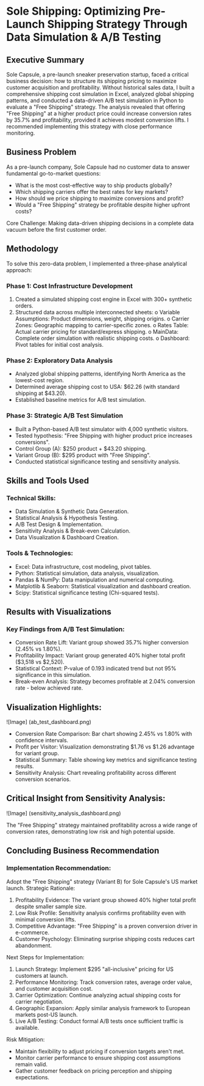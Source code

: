 # Sole Shipping: Optimizing Pre-Launch Shipping Strategy Through Data Simulation & A/B Testing

## Executive Summary

Sole Capsule, a pre-launch sneaker preservation startup, faced a critical business decision: how to structure its shipping pricing to maximize customer acquisition and profitability. Without historical sales data, I built a comprehensive shipping cost simulation in Excel, analyzed global shipping patterns, and conducted a data-driven A/B test simulation in Python to evaluate a "Free Shipping" strategy. The analysis revealed that offering "Free Shipping" at a higher product price could increase conversion rates by 35.7% and profitability, provided it achieves modest conversion lifts. I recommended implementing this strategy with close performance monitoring.

## Business Problem

As a pre-launch company, Sole Capsule had no customer data to answer fundamental go-to-market questions:
- What is the most cost-effective way to ship products globally?
- Which shipping carriers offer the best rates for key markets?
- How should we price shipping to maximize conversions and profit?
- Would a "Free Shipping" strategy be profitable despite higher upfront costs?

Core Challenge: Making data-driven shipping decisions in a complete data vacuum before the first customer order.

## Methodology

To solve this zero-data problem, I implemented a three-phase analytical approach:
### Phase 1: Cost Infrastructure Development
1. Created a simulated shipping cost engine in Excel with 300+ synthetic orders.
2. Structured data across multiple interconnected sheets:
o	Variable Assumptions: Product dimensions, weight, shipping origins.
o	Carrier Zones: Geographic mapping to carrier-specific zones.
o	Rates Table: Actual carrier pricing for standard/express shipping.
o	MainData: Complete order simulation with realistic shipping costs.
o	Dashboard: Pivot tables for initial cost analysis.

### Phase 2: Exploratory Data Analysis
- Analyzed global shipping patterns, identifying North America as the lowest-cost region.
- Determined average shipping cost to USA: $62.26 (with standard shipping at $43.20).
- Established baseline metrics for A/B test simulation.
  
### Phase 3: Strategic A/B Test Simulation
- Built a Python-based A/B test simulator with 4,000 synthetic visitors.
- Tested hypothesis: "Free Shipping with higher product price increases conversions".
- Control Group (A): $250 product + $43.20 shipping.
- Variant Group (B): $295 product with "Free Shipping".
- Conducted statistical significance testing and sensitivity analysis.

## Skills and Tools Used

### Technical Skills:
- Data Simulation & Synthetic Data Generation.
- Statistical Analysis & Hypothesis Testing.
- A/B Test Design & Implementation.
- Sensitivity Analysis & Break-even Calculation.
- Data Visualization & Dashboard Creation.

### Tools & Technologies:
- Excel: Data infrastructure, cost modeling, pivot tables.
- Python: Statistical simulation, data analysis, visualization.
- Pandas & NumPy: Data manipulation and numerical computing.
- Matplotlib & Seaborn: Statistical visualization and dashboard creation.
- Scipy: Statistical significance testing (Chi-squared tests).

## Results with Visualizations
### Key Findings from A/B Test Simulation:
- Conversion Rate Lift: Variant group showed 35.7% higher conversion (2.45% vs 1.80%).
- Profitability Impact: Variant group generated 40% higher total profit ($3,518 vs $2,520).
- Statistical Context: P-value of 0.193 indicated trend but not 95% significance in this simulation.
- Break-even Analysis: Strategy becomes profitable at 2.04% conversion rate - below achieved rate.

## Visualization Highlights:
![Image] (ab_test_dashboard.png)

- Conversion Rate Comparison: Bar chart showing 2.45% vs 1.80% with confidence intervals.
- Profit per Visitor: Visualization demonstrating $1.76 vs $1.26 advantage for variant group.
- Statistical Summary: Table showing key metrics and significance testing results.
- Sensitivity Analysis: Chart revealing profitability across different conversion scenarios.

## Critical Insight from Sensitivity Analysis:

![Image] (sensitivity_analysis_dashboard.png)

The "Free Shipping" strategy maintained profitability across a wide range of conversion rates, demonstrating low risk and high potential upside.

## Concluding Business Recommendation

### Implementation Recommendation:
Adopt the "Free Shipping" strategy (Variant B) for Sole Capsule's US market launch.
Strategic Rationale:
1.	Profitability Evidence: The variant group showed 40% higher total profit despite smaller sample size.
2.	Low Risk Profile: Sensitivity analysis confirms profitability even with minimal conversion lifts.
3.	Competitive Advantage: "Free Shipping" is a proven conversion driver in e-commerce.
4.	Customer Psychology: Eliminating surprise shipping costs reduces cart abandonment.

Next Steps for Implementation:
1.	Launch Strategy: Implement $295 "all-inclusive" pricing for US customers at launch.
2.	Performance Monitoring: Track conversion rates, average order value, and customer acquisition cost.
3.	Carrier Optimization: Continue analyzing actual shipping costs for carrier negotiation.
4.	Geographic Expansion: Apply similar analysis framework to European markets post-US launch.
5.	Live A/B Testing: Conduct formal A/B tests once sufficient traffic is available.

Risk Mitigation:
- Maintain flexibility to adjust pricing if conversion targets aren't met.
- Monitor carrier performance to ensure shipping cost assumptions remain valid.
- Gather customer feedback on pricing perception and shipping expectations.
